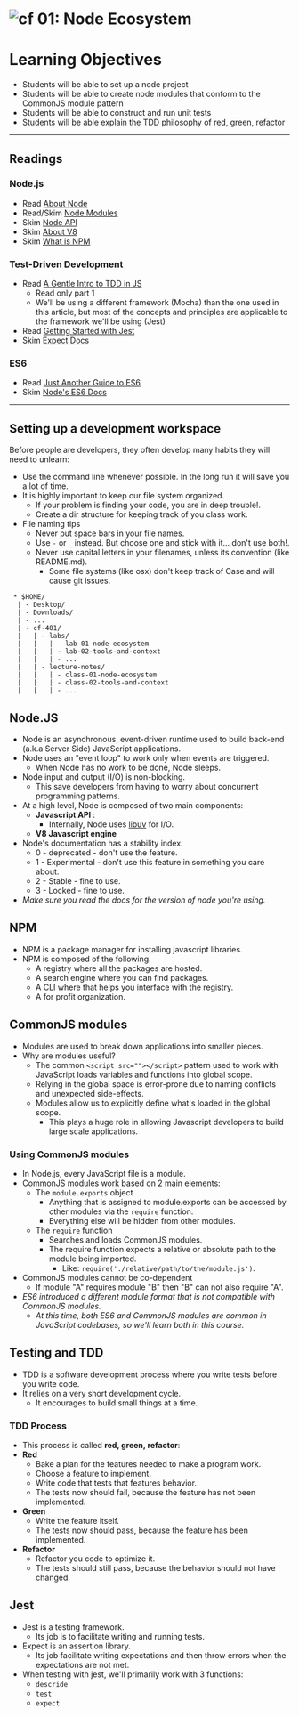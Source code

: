 ![cf](http://i.imgur.com/7v5ASc8.png) 01: Node Ecosystem
=====================================

# Learning Objectives
* Students will be able to set up a node project
* Students will be able to create node modules that conform to the CommonJS module pattern
* Students will be able to construct and run unit tests
* Students will be able explain the TDD philosophy of red, green, refactor

-----

## Readings
### Node.js
* Read [About Node]
* Read/Skim [Node Modules](https://nodejs.org/docs/latest/api/modules.html#modules_modules)
* Skim [Node API](https://nodejs.org/docs/latest-v7.x/api/)
* Skim [About V8]
* Skim [What is NPM]

### Test-Driven Development
* Read [A Gentle Intro to TDD in JS]
  * Read only part 1
  * We'll be using a different framework (Mocha) than the one used in this article, but most of the concepts and principles are applicable to the framework we'll be using (Jest)
* Read [Getting Started with Jest](https://facebook.github.io/jest/docs/en/getting-started.html)
* Skim [Expect Docs](https://facebook.github.io/jest/docs/en/expect.html)

### ES6
* Read [Just Another Guide to ES6]
* Skim [Node's ES6 Docs]

-----

## Setting up a development workspace
Before people are developers, they often develop many habits they will need to unlearn:
* Use the command line whenever possible. In the long run it will save you a lot of time.
* It is highly important to keep our file system organized.
  * If your problem is finding your code, you are in deep trouble!.
  * Create a dir structure for keeping track of you class work.
* File naming tips
  * Never put space bars in your file names.
  * Use `-` or `_` instead. But choose one and stick with it... don't use both!.
  * Never use capital letters in your filenames, unless its convention (like README.md).
    * Some file systems (like osx) don't keep track of Case and will cause git issues.
``` text
 * $HOME/
  | - Desktop/
  | - Downloads/
  | - ...
  | - cf-401/
  |   | - labs/
  |   |   | - lab-01-node-ecosystem
  |   |   | - lab-02-tools-and-context
  |   |   | - ...
  |   | - lecture-notes/
  |   |   | - class-01-node-ecosystem
  |   |   | - class-02-tools-and-context
  |   |   | - ...
  ```
## Node.JS
* Node is an asynchronous, event-driven runtime used to build back-end (a.k.a Server Side) JavaScript applications.
* Node uses an "event loop" to work only when events are triggered.
    * When Node has no work to be done, Node sleeps.
* Node input and output (I/O) is non-blocking.
  * This save developers from having to worry about concurrent programming patterns.
* At a high level, Node is composed of two main components:
  * __Javascript API__ :
    * Internally, Node uses [libuv](https://github.com/libuv/libuv) for I/O.
  * __V8 Javascript engine__
* Node's documentation has a stability index.
  * 0 - deprecated - don't use the feature.
  * 1 - Experimental - don't use this feature in something you care about.
  * 2 - Stable - fine to use.
  * 3 - Locked - fine to use.
* *Make sure you read the docs for the version of node you're using.*

## NPM
* NPM is a package manager for installing javascript libraries.
* NPM is composed of the following.
  * A registry where all the packages are hosted.
  * A search engine where you can find packages.
  * A CLI where that helps you interface with the registry.
  * A for profit organization.

## CommonJS modules
* Modules are used to break down applications into smaller pieces.
* Why are modules useful?
  * The common `<script src=""></script>` pattern used to work with JavaScript loads variables and functions into global scope.
  * Relying in the global space is error-prone due to naming conflicts and unexpected side-effects.
  * Modules allow us to explicitly define what's loaded in the global scope.
    * This plays a huge role in allowing Javascript developers to build large scale applications.

### Using CommonJS modules
* In Node.js, every JavaScript file is a module.
* CommonJS modules work based on 2 main elements:
  * The `module.exports` object
    * Anything that is assigned to module.exports can be accessed by other modules via the `require` function.
    * Everything else will be hidden from other modules.
  * The `require` function
    * Searches and loads CommonJS modules.
    * The require function expects a relative or absolute path to the module being imported.
      * Like: `require('./relative/path/to/the/module.js')`.
* CommonJS modules cannot be co-dependent
  * If module "A" requires module "B" then "B" can not also require "A".
* *ES6 introduced a different module format that is not compatible with CommonJS modules.*
   * *At this time, both ES6 and CommonJS modules are common in JavaScript codebases, so we'll learn both in this course.*

## Testing and TDD
* TDD is a software development process where you write tests before you write code.
* It relies on a very short development cycle.
  * It encourages to build small things at a time.
### TDD Process
* This process is called __red, green, refactor__:
* __Red__
  * Bake a plan for the features needed to make a program work.
  * Choose a feature to implement.
  * Write code that tests that features behavior.
  * The tests now should fail, because the feature has not been implemented.
* __Green__
  * Write the feature itself.
  * The tests now should pass, because the feature has been implemented.
* __Refactor__
  * Refactor you code to optimize it.
  * The tests should still pass, because the behavior should not have changed.

## Jest
* Jest is a testing framework.
  * Its job is to facilitate writing and running tests.
* Expect is an assertion library.
  * Its job facilitate writing expectations and then throw errors when the expectations are not met.
* When testing with jest, we'll primarily work with 3 functions:
  * `descride`
  * `test`
  * `expect`

<!--links -->
[About Node]: https://nodejs.org/en/about/
[Node's ES6 Docs]: https://nodejs.org/en/docs/es6/
[libuv Docs]: https://github.com/libuv/libuv
[About V8]: https://developers.google.com/v8/
[What is NPM]: https://docs.npmjs.com/getting-started/what-is-npm
[A Gentle Intro to TDD in JS]: http://jrsinclair.com/articles/2016/gentle-introduction-to-javascript-tdd-intro/
[Just Another Guide to ES6]: https://medium.com/sons-of-javascript/javascript-an-introduction-to-es6-1819d0d89a0f#.wb7rj1gin
